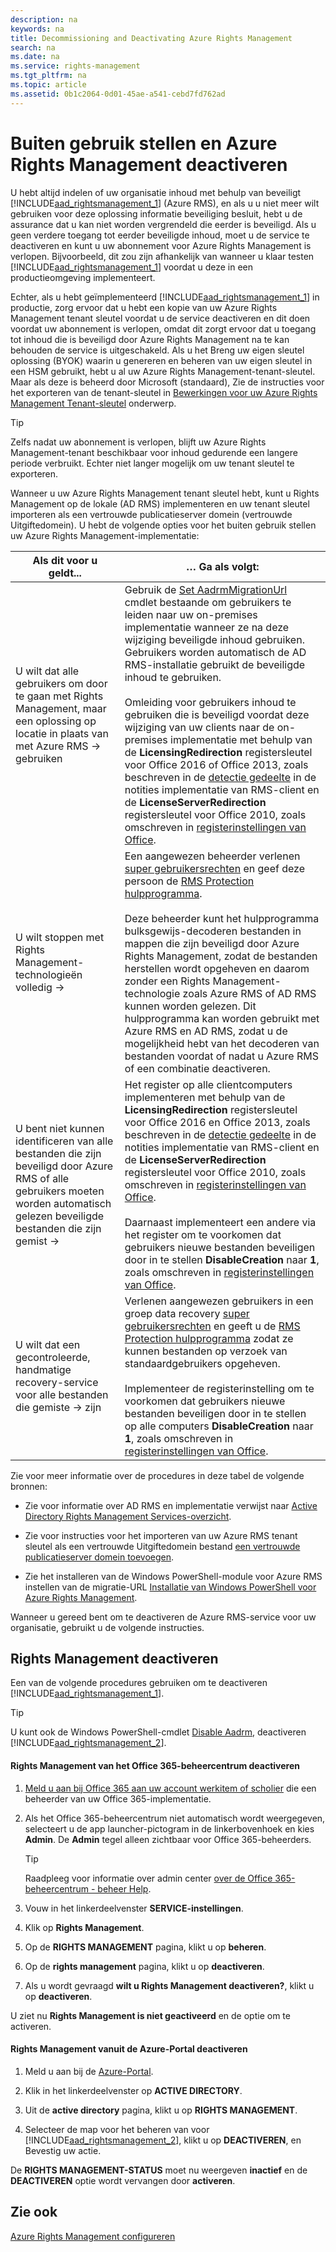 ```yaml
---
description: na
keywords: na
title: Decommissioning and Deactivating Azure Rights Management
search: na
ms.date: na
ms.service: rights-management
ms.tgt_pltfrm: na
ms.topic: article
ms.assetid: 0b1c2064-0d01-45ae-a541-cebd7fd762ad
---
```

# Buiten gebruik stellen en Azure Rights Management deactiveren
U hebt altijd indelen of uw organisatie inhoud met behulp van beveiligt [!INCLUDE[aad_rightsmanagement_1](../Token/aad_rightsmanagement_1_md.md)] (Azure RMS), en als u u niet meer wilt gebruiken voor deze oplossing informatie beveiliging besluit, hebt u de assurance dat u kan niet worden vergrendeld die eerder is beveiligd. Als u geen verdere toegang tot eerder beveiligde inhoud, moet u de service te deactiveren en kunt u uw abonnement voor Azure Rights Management is verlopen. Bijvoorbeeld, dit zou zijn afhankelijk van wanneer u klaar testen [!INCLUDE[aad_rightsmanagement_1](../Token/aad_rightsmanagement_1_md.md)] voordat u deze in een productieomgeving implementeert.

Echter, als u hebt geïmplementeerd [!INCLUDE[aad_rightsmanagement_1](../Token/aad_rightsmanagement_1_md.md)] in productie, zorg ervoor dat u hebt een kopie van uw Azure Rights Management tenant sleutel voordat u de service deactiveren en dit doen voordat uw abonnement is verlopen, omdat dit zorgt ervoor dat u toegang tot inhoud die is beveiligd door Azure Rights Management na te kan behouden de service is uitgeschakeld. Als u het Breng uw eigen sleutel oplossing (BYOK) waarin u genereren en beheren van uw eigen sleutel in een HSM gebruikt, hebt u al uw Azure Rights Management-tenant-sleutel. Maar als deze is beheerd door Microsoft (standaard), Zie de instructies voor het exporteren van de tenant-sleutel in [Bewerkingen voor uw Azure Rights Management Tenant-sleutel](../Topic/Operations_for_Your_Azure_Rights_Management_Tenant_Key.md) onderwerp.

> [!TIP]
> Zelfs nadat uw abonnement is verlopen, blijft uw Azure Rights Management-tenant beschikbaar voor inhoud gedurende een langere periode verbruikt. Echter niet langer mogelijk om uw tenant sleutel te exporteren.

Wanneer u uw Azure Rights Management tenant sleutel hebt, kunt u Rights Management op de lokale (AD RMS) implementeren en uw tenant sleutel importeren als een vertrouwde publicatieserver domein (vertrouwde Uitgiftedomein). U hebt de volgende opties voor het buiten gebruik stellen uw Azure Rights Management-implementatie:

|Als dit voor u geldt...|… Ga als volgt:|
|---------------------------|-------------------|
|U wilt dat alle gebruikers om door te gaan met Rights Management, maar een oplossing op locatie in plaats van met Azure RMS → gebruiken|Gebruik de [Set AadrmMigrationUrl](https://msdn.microsoft.com/library/azure/dn629429.aspx) cmdlet bestaande om gebruikers te leiden naar uw on-premises implementatie wanneer ze na deze wijziging beveiligde inhoud gebruiken. Gebruikers worden automatisch de AD RMS-installatie gebruikt de beveiligde inhoud te gebruiken.<br /><br />Omleiding voor gebruikers inhoud te gebruiken die is beveiligd voordat deze wijziging van uw clients naar de on-premises implementatie met behulp van de **LicensingRedirection** registersleutel voor Office 2016 of Office 2013, zoals beschreven in de [detectie gedeelte](https://technet.microsoft.com/library/jj159267%28v=ws.10%29.aspx) in de notities implementatie van RMS-client en de **LicenseServerRedirection** registersleutel voor Office 2010, zoals omschreven in [registerinstellingen van Office](https://technet.microsoft.com/library/dd772637%28v=ws.10%29.aspx).|
|U wilt stoppen met Rights Management-technologieën volledig →|Een aangewezen beheerder verlenen [super gebruikersrechten](https://technet.microsoft.com/library/mt147272.aspx) en geef deze persoon de [RMS Protection hulpprogramma](http://www.microsoft.com/en-us/download/details.aspx?id=47256).<br /><br />Deze beheerder kunt het hulpprogramma bulksgewijs-decoderen bestanden in mappen die zijn beveiligd door Azure Rights Management, zodat de bestanden herstellen wordt opgeheven en daarom zonder een Rights Management-technologie zoals Azure RMS of AD RMS kunnen worden gelezen. Dit hulpprogramma kan worden gebruikt met Azure RMS en AD RMS, zodat u de mogelijkheid hebt van het decoderen van bestanden voordat of nadat u Azure RMS of een combinatie deactiveren.|
|U bent niet kunnen identificeren van alle bestanden die zijn beveiligd door Azure RMS of alle gebruikers moeten worden automatisch gelezen beveiligde bestanden die zijn gemist →|Het register op alle clientcomputers implementeren met behulp van de **LicensingRedirection** registersleutel voor Office 2016 en Office 2013, zoals beschreven in de [detectie gedeelte](https://technet.microsoft.com/library/jj159267%28v=ws.10%29.aspx) in de notities implementatie van RMS-client en de **LicenseServerRedirection** registersleutel voor Office 2010, zoals omschreven in [registerinstellingen van Office](https://technet.microsoft.com/library/dd772637%28v=ws.10%29.aspx).<br /><br />Daarnaast implementeert een andere via het register om te voorkomen dat gebruikers nieuwe bestanden beveiligen door in te stellen **DisableCreation** naar **1**, zoals omschreven in [registerinstellingen van Office](https://technet.microsoft.com/library/dd772637%28v=ws.10%29.aspx).|
|U wilt dat een gecontroleerde, handmatige recovery-service voor alle bestanden die gemiste → zijn|Verlenen aangewezen gebruikers in een groep data recovery [super gebruikersrechten](https://technet.microsoft.com/library/mt147272.aspx) en geeft u de [RMS Protection hulpprogramma](http://www.microsoft.com/en-us/download/details.aspx?id=47256) zodat ze kunnen bestanden op verzoek van standaardgebruikers opgeheven.<br /><br />Implementeer de registerinstelling om te voorkomen dat gebruikers nieuwe bestanden beveiligen door in te stellen op alle computers **DisableCreation** naar **1**, zoals omschreven in [registerinstellingen van Office](https://technet.microsoft.com/library/dd772637%28v=ws.10%29.aspx).|
Zie voor meer informatie over de procedures in deze tabel de volgende bronnen:

-   Zie voor informatie over AD RMS en implementatie verwijst naar [Active Directory Rights Management Services-overzicht](https://technet.microsoft.com/library/hh831364.aspx).

-   Zie voor instructies voor het importeren van uw Azure RMS tenant sleutel als een vertrouwde Uitgiftedomein bestand [een vertrouwde publicatieserver domein toevoegen](https://technet.microsoft.com/library/cc771460.aspx).

-   Zie het installeren van de Windows PowerShell-module voor Azure RMS instellen van de migratie-URL [Installatie van Windows PowerShell voor Azure Rights Management](../Topic/Installing_Windows_PowerShell_for_Azure_Rights_Management.md).

Wanneer u gereed bent om te deactiveren de Azure RMS-service voor uw organisatie, gebruikt u de volgende instructies.

## Rights Management deactiveren
Een van de volgende procedures gebruiken om te deactiveren [!INCLUDE[aad_rightsmanagement_1](../Token/aad_rightsmanagement_1_md.md)].

> [!TIP]
> U kunt ook de Windows PowerShell-cmdlet [Disable Aadrm](http://msdn.microsoft.com/library/windowsazure/dn629422.aspx), deactiveren [!INCLUDE[aad_rightsmanagement_2](../Token/aad_rightsmanagement_2_md.md)].

#### Rights Management van het Office 365-beheercentrum deactiveren

1.  [Meld u aan bij Office 365 aan uw account werkitem of scholier](https://portal.office.com/) die een beheerder van uw Office 365-implementatie.

2.  Als het Office 365-beheercentrum niet automatisch wordt weergegeven, selecteert u de app launcher-pictogram in de linkerbovenhoek en kies **Admin**. De **Admin** tegel alleen zichtbaar voor Office 365-beheerders.

    > [!TIP]
    > Raadpleeg voor informatie over admin center [over de Office 365-beheercentrum - beheer Help](https://support.office.com/article/About-the-Office-365-admin-center-Admin-Help-58537702-d421-4d02-8141-e128e3703547).

3.  Vouw in het linkerdeelvenster **SERVICE-instellingen**.

4.  Klik op **Rights Management**.

5.  Op de **RIGHTS MANAGEMENT** pagina, klikt u op **beheren**.

6.  Op de **rights management** pagina, klikt u op **deactiveren**.

7.  Als u wordt gevraagd **wilt u Rights Management deactiveren?**, klikt u op **deactiveren**.

U ziet nu **Rights Management is niet geactiveerd** en de optie om te activeren.

#### Rights Management vanuit de Azure-Portal deactiveren

1.  Meld u aan bij de [Azure-Portal](http://go.microsoft.com/fwlink/p/?LinkID=275081).

2.  Klik in het linkerdeelvenster op **ACTIVE DIRECTORY**.

3.  Uit de **active directory** pagina, klikt u op **RIGHTS MANAGEMENT**.

4.  Selecteer de map voor het beheren van voor [!INCLUDE[aad_rightsmanagement_2](../Token/aad_rightsmanagement_2_md.md)], klikt u op **DEACTIVEREN**, en Bevestig uw actie.

De **RIGHTS MANAGEMENT-STATUS** moet nu weergeven **inactief** en de **DEACTIVEREN** optie wordt vervangen door **activeren**.

## Zie ook
[Azure Rights Management configureren](../Topic/Configuring_Azure_Rights_Management.md)

